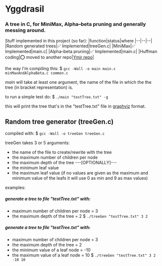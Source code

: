# Yggdrasil
### A tree in C, for MiniMax, Alpha–beta pruning and generally messing around.

Stuff implemented in this project (so far):
|function|status|where 
|--|--|--|
|Random generated trees|✅ Implemented|treeGen.c|
|MiniMax|✅ Implemented|main.c|
|Alpha–beta pruning|✅ Implemented|main.c|
|Huffman coding|⭕ moved to another repo|[Ymir repo](https://github.com/RogerCipher/Ymir)|

the way I'm compiling this: 
$ `gcc -Wall -o main main.c minMaxAndAlphaBeta.c common.c`

*main* will take at least one argument, the name of the file in which the the tree (in bracket representation) is.

to run a simple test do:
$ `./main "testTree.txt" -g`

this will print the tree that's in the "testTree.txt" file in [graphviz](https://dreampuf.github.io/GraphvizOnline) format.
## Random tree generator (treeGen.c)

compiled with: $ `gcc -Wall -o treeGen treeGen.c`

treeGen takes 3 or 5 arguments:
* the name of the file to create/rewrite with the tree
* the maximum number of children per node
* the maximum depth of the tree
---[OPTIONALLY]---
* the minimum leaf value
* the maximum leaf value
(if no values are given as the maximum and minimum value of the leafs it will use 0 as min and 9 as max values)

examples:
##### generate a tree to file "testTree.txt" with:
 * maximum number of children per node = 3
 * the maximum depth of the tree = 2
 $ `./treeGen "testTree.txt" 3 2`

##### generate a tree to file "testTree.txt" with:
 * maximum number of children per node = 3
 * the maximum depth of the tree = 2
 * the minimum value of a leaf node = -10
 * the maximum value of a leaf node = 10
 $ `./treeGen "testTree.txt" 3 2 -10 10`


